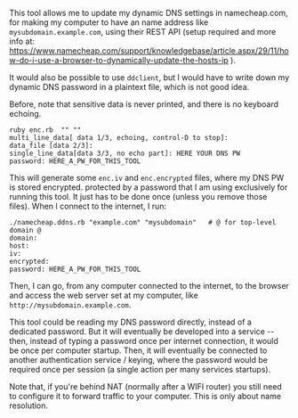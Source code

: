 This tool allows me to update my dynamic DNS settings in namecheap.com, for making my computer to have an name address like `mysubdomain.example.com`, using their REST API (setup required and more info at: https://www.namecheap.com/support/knowledgebase/article.aspx/29/11/how-do-i-use-a-browser-to-dynamically-update-the-hosts-ip ).  

It would also be possible to use `ddclient`, but I would have to write down my dynamic DNS password in a  plaintext file, which is not good idea.

Before, note that sensitive data is never printed, and there is no keyboard echoing. 

````
ruby enc.rb  "" "" 
multi_line_data[ data 1/3, echoing, control-D to stop]:
data_file [data 2/3]:
single_line_data[data 3/3, no echo part]: HERE YOUR DNS PW
password: HERE_A_PW_FOR_THIS_TOOL
````
This will generate some `enc.iv`  and `enc.encrypted` files, where my DNS PW is stored encrypted. protected by a password that I am using exclusively for running this tool.  It just has to be done once (unless you remove those files). 
When I connect to the internet, I run:

````
./namecheap.ddns.rb "example.com" "mysubdomain"   # @ for top-level domain @
domain:
host:
iv:
encrypted:
password: HERE_A_PW_FOR_THIS_TOOL
````

Then, I can go, from any computer connected to the internet, to the browser and access the web server set at my computer, like `http://mysubdomain.example.com`.

This tool could be reading my DNS password directly, instead of a dedicated password. But it will eventually be developed into a service -- then, instead of typing a password once per internet connection, it would be once per computer startup. Then, it will eventually be connected to another authentication service / keying, where the password would be required once per session (a single action per many services startups).

Note that, if you're behind NAT (normally after a WIFI router) you still need to configure it to forward traffic to your computer. This is only about name resolution.

